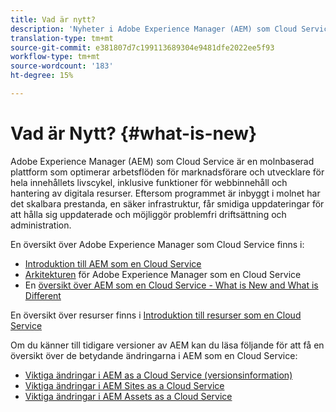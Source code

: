 ```yaml
---
title: Vad är nytt?
description: 'Nyheter i Adobe Experience Manager (AEM) som Cloud Service. '
translation-type: tm+mt
source-git-commit: e381807d7c199113689304e9481dfe2022ee5f93
workflow-type: tm+mt
source-wordcount: '183'
ht-degree: 15%

---
```



# Vad är Nytt? {#what-is-new}

<!-- For the pre-release of Adobe Experience Manager (AEM) as a Cloud Service everything is new. -->

Adobe Experience Manager (AEM) som Cloud Service är en molnbaserad plattform som optimerar arbetsflöden för marknadsförare och utvecklare för hela innehållets livscykel, inklusive funktioner för webbinnehåll och hantering av digitala resurser. Eftersom programmet är inbyggt i molnet har det skalbara prestanda, en säker infrastruktur, får smidiga uppdateringar för att hålla sig uppdaterade och möjliggör problemfri driftsättning och administration.

En översikt över Adobe Experience Manager som Cloud Service finns i:
* [Introduktion till AEM som en Cloud Service](/help/overview/introduction.md)
* [Arkitekturen](/help/core-concepts/architecture.md) för Adobe Experience Manager som en Cloud Service
* En [översikt över AEM som en Cloud Service - What is New and What is Different](/help/overview/what-is-new-and-different.md)

<!-- Please link to introduction or what's new of Sites. -->

En översikt över resurser finns i [Introduktion till resurser som en Cloud Service](/help/assets/overview.md)

Om du känner till tidigare versioner av AEM kan du läsa följande för att få en översikt över de betydande ändringarna i AEM som en Cloud Service:

* [Viktiga ändringar i AEM as a Cloud Service (versionsinformation)](/help/release-notes/aem-cloud-changes.md)
* [Viktiga ändringar i AEM Sites as a Cloud Service](/help/sites-cloud/sites-cloud-changes.md)
* [Viktiga ändringar i AEM Assets as a Cloud Service](/help/assets/assets-cloud-changes.md)
